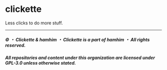 # clickette

Less clicks to do more stuff.

---

##### © ・ Clickette & hamhim ・ Clickette is a part of hamhim ・ All rights reserved.

##### All repositories and content under this organization are licensed under GPL-3.0 unless otherwise stated.
